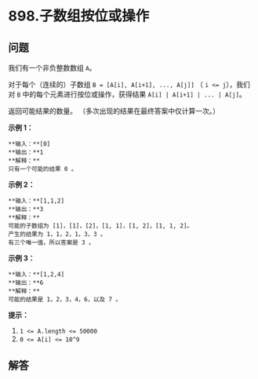 # 898.子数组按位或操作

## 问题

我们有一个非负整数数组 `A`。

对于每个（连续的）子数组 `B = [A[i], A[i+1], ..., A[j]]` （ `i <= j`），我们对 `B` 中的每个元素进行按位或操作，获得结果 `A[i] | A[i+1] | ... | A[j]`。

返回可能结果的数量。 （多次出现的结果在最终答案中仅计算一次。）

**示例 1：**

```
**输入：**[0]
**输出：**1
**解释：**
只有一个可能的结果 0 。

```

**示例 2：**

```
**输入：**[1,1,2]
**输出：**3
**解释：**
可能的子数组为 [1]，[1]，[2]，[1, 1]，[1, 2]，[1, 1, 2]。
产生的结果为 1，1，2，1，3，3 。
有三个唯一值，所以答案是 3 。

```

**示例 3：**

```
**输入：**[1,2,4]
**输出：**6
**解释：**
可能的结果是 1，2，3，4，6，以及 7 。

```

**提示：**

1. `1 <= A.length <= 50000`
2. `0 <= A[i] <= 10^9`



## 解答

